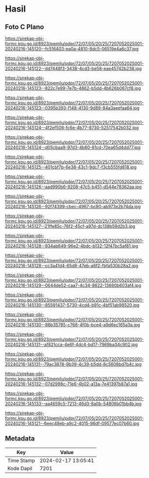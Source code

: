 # Hasil

## Foto C Plano

https://sirekap-obj-formc.kpu.go.id/8923/pemilu/pdpr/72/07/05/20/25/7207052025001-20240216-145120--fc516403-ea0a-4810-8dc5-06519e4a6c37.jpg

https://sirekap-obj-formc.kpu.go.id/8923/pemilu/pdpr/72/07/05/20/25/7207052025001-20240216-145122--dd7448f3-3438-4cd3-be58-eae45742b238.jpg

https://sirekap-obj-formc.kpu.go.id/8923/pemilu/pdpr/72/07/05/20/25/7207052025001-20240216-145123--822c7e99-7e7b-4862-b5dd-4b626b067cf8.jpg

https://sirekap-obj-formc.kpu.go.id/8923/pemilu/pdpr/72/07/05/20/25/7207052025001-20240216-145123--0395b393-f148-4130-9d89-84a3aeefaa64.jpg

https://sirekap-obj-formc.kpu.go.id/8923/pemilu/pdpr/72/07/05/20/25/7207052025001-20240216-145124--4f2ef508-fc6e-4b77-8730-52517542b032.jpg

https://sirekap-obj-formc.kpu.go.id/8923/pemilu/pdpr/72/07/05/20/25/7207052025001-20240216-145124--d05cbaa9-97d3-4b80-81cd-70ea65d4dd77.jpg

https://sirekap-obj-formc.kpu.go.id/8923/pemilu/pdpr/72/07/05/20/25/7207052025001-20240216-145125--401cbf7b-6e38-43c1-9dc7-f3cb555fd818.jpg

https://sirekap-obj-formc.kpu.go.id/8923/pemilu/pdpr/72/07/05/20/25/7207052025001-20240216-145126--aad990b6-9208-47c5-b451-d544e78362aa.jpg

https://sirekap-obj-formc.kpu.go.id/8923/pemilu/pdpr/72/07/05/20/25/7207052025001-20240216-145126--92f74399-cbec-4967-bc80-ab973e2b74da.jpg

https://sirekap-obj-formc.kpu.go.id/8923/pemilu/pdpr/72/07/05/20/25/7207052025001-20240216-145127--21ffe85c-76f2-45cf-a97d-dc138b59d2b3.jpg

https://sirekap-obj-formc.kpu.go.id/8923/pemilu/pdpr/72/07/05/20/25/7207052025001-20240216-145128--934ab649-96e2-4bdc-b132-12f47bc5af81.jpg

https://sirekap-obj-formc.kpu.go.id/8923/pemilu/pdpr/72/07/05/20/25/7207052025001-20240216-145128--cc3a41d4-65d8-47eb-a6f2-fbfa530b28a2.jpg

https://sirekap-obj-formc.kpu.go.id/8923/pemilu/pdpr/72/07/05/20/25/7207052025001-20240216-145129--0644de52-caa7-4c34-8622-13660b603af4.jpg

https://sirekap-obj-formc.kpu.go.id/8923/pemilu/pdpr/72/07/05/20/25/7207052025001-20240216-145130--85591437-5730-4cd4-b91c-4bf51ab98520.jpg

https://sirekap-obj-formc.kpu.go.id/8923/pemilu/pdpr/72/07/05/20/25/7207052025001-20240216-145130--88b35785-c766-4f0b-bce4-a9d6ec165a3a.jpg

https://sirekap-obj-formc.kpu.go.id/8923/pemilu/pdpr/72/07/05/20/25/7207052025001-20240216-145131--af821cca-4e6f-4dc4-bd17-7969ba34c902.jpg

https://sirekap-obj-formc.kpu.go.id/8923/pemilu/pdpr/72/07/05/20/25/7207052025001-20240216-145131--79ac3878-9b39-4c39-b5dd-8c5608bd7b4c.jpg

https://sirekap-obj-formc.kpu.go.id/8923/pemilu/pdpr/72/07/05/20/25/7207052025001-20240216-145132--07d2998c-71e6-4b02-a13a-7e41397b87a1.jpg

https://sirekap-obj-formc.kpu.go.id/8923/pemilu/pdpr/72/07/05/20/25/7207052025001-20240216-145133--aa4659c5-7213-46d3-8a0b-54806b01bb4b.jpg

https://sirekap-obj-formc.kpu.go.id/8923/pemilu/pdpr/72/07/05/20/25/7207052025001-20240216-145121--6eec48eb-a9c2-4015-96df-09577ec07b60.jpg


## Metadata

| Key        | Value               |
| ---------- | ------------------- |
| Time Stamp | 2024-02-17 13:05:41 |
| Kode Dapil | 7201                |



